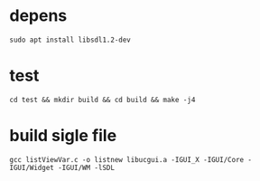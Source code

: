 # depens
```
sudo apt install libsdl1.2-dev

```

# test
```
cd test && mkdir build && cd build && make -j4
```

# build sigle file
```
gcc listViewVar.c -o listnew libucgui.a -IGUI_X -IGUI/Core -IGUI/Widget -IGUI/WM -lSDL
```
